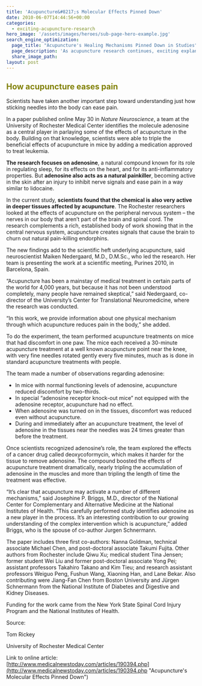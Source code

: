 ```yaml
---
title: 'Acupuncture&#8217;s Molecular Effects Pinned Down'
date: 2010-06-07T14:44:56+00:00
categories:
  - exciting-acupuncture-research
hero_image: '/assets/images/heroes/sub-page-hero-example.jpg'
search_engine_optimization:
  page_title: "Acupuncture's Healing Mechanisms Pinned Down in Studies"
  page_description: 'As acupuncture research continues, exciting explanations for its success -- from a scientific biomechanical perspective, continue to surface'
  share_image_path:
layout: post
---
```

## <span style="color: #808000;">How acupuncture eases pain</span>

Scientists have taken another important step toward understanding just how sticking needles into the body can ease pain.

In a paper published online May 30 in _Nature Neuroscience_, a team at the University of Rochester Medical Center identifies the molecule adenosine as a central player in parlaying some of the effects of acupuncture in the body. Building on that knowledge, scientists were able to triple the beneficial effects of acupuncture in mice by adding a medication approved to treat leukemia.

**The research focuses on adenosine**, a natural compound known for its role in regulating sleep, for its effects on the heart, and for its anti-inflammatory properties. But **adenosine also acts as a natural painkiller**, becoming active in the skin after an injury to inhibit nerve signals and ease pain in a way similar to lidocaine.

In the current study, **scientists found that the chemical is also very active in deeper tissues affected by acupuncture**. The Rochester researchers looked at the effects of acupuncture on the peripheral nervous system &#8211; the nerves in our body that aren&#8217;t part of the brain and spinal cord. The research complements a rich, established body of work showing that in the central nervous system, acupuncture creates signals that cause the brain to churn out natural pain-killing endorphins.

The new findings add to the scientific heft underlying acupuncture, said neuroscientist Maiken Nedergaard, M.D., D.M.Sc., who led the research. Her team is presenting the work at a scientific meeting, Purines 2010, in Barcelona, Spain.

&#8220;Acupuncture has been a mainstay of medical treatment in certain parts of the world for 4,000 years, but because it has not been understood completely, many people have remained skeptical,&#8221; said Nedergaard, co-director of the University&#8217;s Center for Translational Neuromedicine, where the research was conducted.

&#8220;In this work, we provide information about one physical mechanism through which acupuncture reduces pain in the body,&#8221; she added.

To do the experiment, the team performed acupuncture treatments on mice that had discomfort in one paw. The mice each received a 30-minute acupuncture treatment at a well known acupuncture point near the knee, with very fine needles rotated gently every five minutes, much as is done in standard acupuncture treatments with people.

The team made a number of observations regarding adenosine:

  * In mice with normal functioning levels of adenosine, acupuncture reduced discomfort by two-thirds.
  * In special &#8220;adenosine receptor knock-out mice&#8221; not equipped with the adenosine receptor, acupuncture had no effect.
  * When adenosine was turned on in the tissues, discomfort was reduced even without acupuncture.
  * During and immediately after an acupuncture treatment, the level of adenosine in the tissues near the needles was 24 times greater than before the treatment.

Once scientists recognized adenosine&#8217;s role, the team explored the effects of a cancer drug called deoxycoformycin, which makes it harder for the tissue to remove adenosine. The compound boosted the effects of acupuncture treatment dramatically, nearly tripling the accumulation of adenosine in the muscles and more than tripling the length of time the treatment was effective.

&#8220;It&#8217;s clear that acupuncture may activate a number of different mechanisms,&#8221; said Josephine P. Briggs, M.D., director of the National Center for Complementary and Alternative Medicine at the National Institutes of Health. &#8220;This carefully performed study identifies adenosine as a new player in the process. It&#8217;s an interesting contribution to our growing understanding of the complex intervention which is acupuncture,&#8221; added Briggs, who is the spouse of co-author Jurgen Schnermann.

The paper includes three first co-authors: Nanna Goldman, technical associate Michael Chen, and post-doctoral associate Takumi Fujita. Other authors from Rochester include Qiwu Xu; medical student Tina Jensen; former student Wei Liu and former post-doctoral associate Yong Pei; assistant professors Takahiro Takano and Kim Tieu; and research assistant professors Weiguo Peng, Fushun Wang, Xiaoning Han, and Lane Bekar. Also contributing were Jiang-Fan Chen from Boston University and Jürgen Schnermann from the National Institute of Diabetes and Digestive and Kidney Diseases.

Funding for the work came from the New York State Spinal Cord Injury Program and the National Institutes of Health.

Source:
  
Tom Rickey
  
University of Rochester Medical Center

Link to online article:  [http://www.medicalnewstoday.com/articles/190394.php](http://www.medicalnewstoday.com/articles/190394.php "Acupuncture's Molecular Effects Pinned Down")